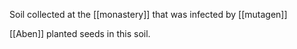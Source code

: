 Soil collected at the [[monastery]] that was infected by [[mutagen]]

[[Aben]] planted seeds in this soil.